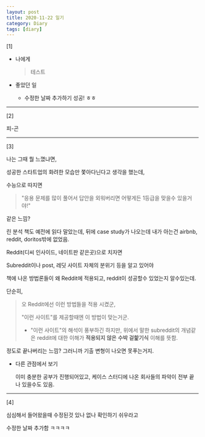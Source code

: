 ```yaml
---
layout: post
title: 2020-11-22 일기
category: Diary
tags: [diary]
---
```


[1]

- 나에게

    > 테스트
    
    

- 좋았던 일

  - 수정한 날짜 추가하기 성공! ㅎㅎ

---

[2]

피-곤



---

[3]

나는 그때 뭘 느꼈냐면,

성공한 스타트업의 화려한 모습만 쫓아다닌다고 생각을 했는데,

수능으로 따지면 

> "응용 문제를 많이 풀어서 답안을 외워버리면 어떻게든 1등급을 맞을수 있을거야!"

같은 느낌?

린 분석 책도 예전에 읽다 말았는데, 뒤에 case study가 나오는데 내가 아는건 airbnb, reddit, doritos밖에 없었음.

Reddit(디씨 인사이드, 네이트판 같은곳)으로 치자면

Subreddit이나 post, 레딧 사이트 자체의 분위기 등을 알고 있어야

책에 나온 방법론들이 왜 Reddit에 적용되고, reddit이 성공할수 있었는지 알수있는데.

단순히,

> 오 Reddit에선 이런 방법들을 적용 시켰군,
>
> "이런 사이트"를 제공할때엔 이 방법이 맞는거군.
>
> - "이런 사이트"의 해석이 풍부하긴 하지만, 위에서 말한 subreddit의 개념같은 reddit에 대한 이해가 **적용되지 않은** **수박 겉핥기식** 이해를 뜻함.

정도로 끝나버리는 느낌? 그러니까 기출 변형이 나오면 못푸는거지.



- 다른 관점에서 보기

  이미 충분한 공부가 진행되어있고, 케이스 스터디에 나온 회사들의 파악이 전부 끝나 있을수도 있음.

---

[4]

심심해서 들어왔을때 수정된것 있나 없나 확인하기 쉬우라고

수정한 날짜 추가함 ㅋㅋㅋㅋ